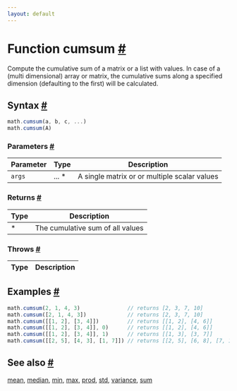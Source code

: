 ```yaml
---
layout: default
---
```


<!-- Note: This file is automatically generated from source code comments. Changes made in this file will be overridden. -->

<h1 id="function-cumsum">Function cumsum <a href="#function-cumsum" title="Permalink">#</a></h1>

Compute the cumulative sum of a matrix or a list with values.
In case of a (multi dimensional) array or matrix, the cumulative sums
along a specified dimension (defaulting to the first) will be calculated.


<h2 id="syntax">Syntax <a href="#syntax" title="Permalink">#</a></h2>

```js
math.cumsum(a, b, c, ...)
math.cumsum(A)
```

<h3 id="parameters">Parameters <a href="#parameters" title="Permalink">#</a></h3>

Parameter | Type | Description
--------- | ---- | -----------
`args` | ... * | A single matrix or or multiple scalar values

<h3 id="returns">Returns <a href="#returns" title="Permalink">#</a></h3>

Type | Description
---- | -----------
* | The cumulative sum of all values


<h3 id="throws">Throws <a href="#throws" title="Permalink">#</a></h3>

Type | Description
---- | -----------


<h2 id="examples">Examples <a href="#examples" title="Permalink">#</a></h2>

```js
math.cumsum(2, 1, 4, 3)               // returns [2, 3, 7, 10]
math.cumsum([2, 1, 4, 3])             // returns [2, 3, 7, 10]
math.cumsum([[1, 2], [3, 4]])         // returns [[1, 2], [4, 6]]
math.cumsum([[1, 2], [3, 4]], 0)      // returns [[1, 2], [4, 6]]
math.cumsum([[1, 2], [3, 4]], 1)      // returns [[1, 3], [3, 7]]
math.cumsum([[2, 5], [4, 3], [1, 7]]) // returns [[2, 5], [6, 8], [7, 15]]
```


<h2 id="see-also">See also <a href="#see-also" title="Permalink">#</a></h2>

[mean](mean.html),
[median](median.html),
[min](min.html),
[max](max.html),
[prod](prod.html),
[std](std.html),
[variance](variance.html),
[sum](sum.html)
